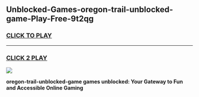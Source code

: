 
## Unblocked-Games-oregon-trail-unblocked-game-Play-Free-9t2qg
<h3>
<a href="https://premium76.site?title=oregon-trail-unblocked-game&ref=15A">CLICK TO PLAY</a></h3>
<hr>

<h3>
<a href="https://premium76.site?title=oregon-trail-unblocked-game&ref=15A">CLICK 2 PLAY</a>
  
</h3>

<a href="https://premium76.site?title=oregon-trail-unblocked-game&ref=15A"><img src="https://clearcache.store/games.png"></a>


**oregon-trail-unblocked-game games unblocked: Your Gateway to Fun and Accessible Online Gaming**
